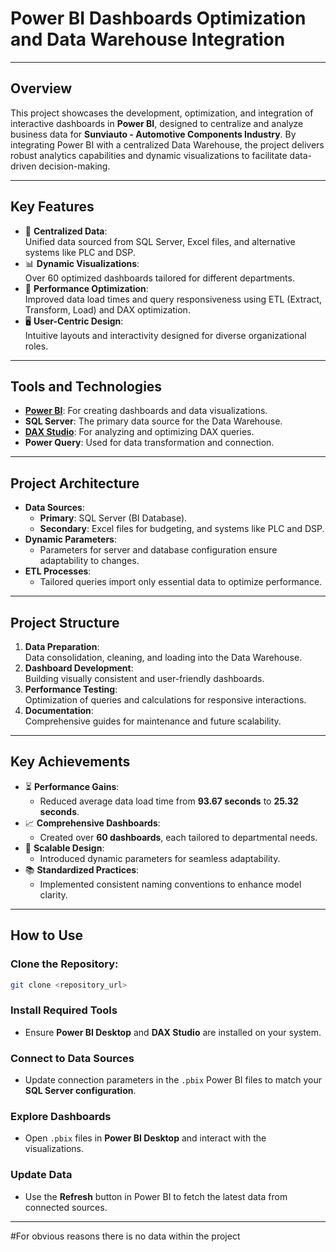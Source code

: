 # **Power BI Dashboards Optimization and Data Warehouse Integration**

---

## **Overview**  
This project showcases the development, optimization, and integration of interactive dashboards in **Power BI**, designed to centralize and analyze business data for **Sunviauto - Automotive Components Industry**. By integrating Power BI with a centralized Data Warehouse, the project delivers robust analytics capabilities and dynamic visualizations to facilitate data-driven decision-making.

---

## **Key Features**
- 🎯 **Centralized Data**:  
  Unified data sourced from SQL Server, Excel files, and alternative systems like PLC and DSP.
- 📊 **Dynamic Visualizations**:  
  Over 60 optimized dashboards tailored for different departments.
- 🚀 **Performance Optimization**:  
  Improved data load times and query responsiveness using ETL (Extract, Transform, Load) and DAX optimization.
- 🖥️ **User-Centric Design**:  
  Intuitive layouts and interactivity designed for diverse organizational roles.

---

## **Tools and Technologies**
- **[Power BI](https://powerbi.microsoft.com/)**: For creating dashboards and data visualizations.  
- **SQL Server**: The primary data source for the Data Warehouse.  
- **[DAX Studio](https://daxstudio.org/)**: For analyzing and optimizing DAX queries.  
- **Power Query**: Used for data transformation and connection.

---

## **Project Architecture**
- **Data Sources**:  
  - **Primary**: SQL Server (BI Database).  
  - **Secondary**: Excel files for budgeting, and systems like PLC and DSP.  
- **Dynamic Parameters**:  
  - Parameters for server and database configuration ensure adaptability to changes.  
- **ETL Processes**:  
  - Tailored queries import only essential data to optimize performance.

---

## **Project Structure**
1. **Data Preparation**:  
   Data consolidation, cleaning, and loading into the Data Warehouse.  
2. **Dashboard Development**:  
   Building visually consistent and user-friendly dashboards.  
3. **Performance Testing**:  
   Optimization of queries and calculations for responsive interactions.  
4. **Documentation**:  
   Comprehensive guides for maintenance and future scalability.

---

## **Key Achievements**
- ⏳ **Performance Gains**:  
  - Reduced average data load time from **93.67 seconds** to **25.32 seconds**.  
- 📈 **Comprehensive Dashboards**:  
  - Created over **60 dashboards**, each tailored to departmental needs.  
- 🔗 **Scalable Design**:  
  - Introduced dynamic parameters for seamless adaptability.  
- 📚 **Standardized Practices**:  
  - Implemented consistent naming conventions to enhance model clarity.

---

## **How to Use**
### **Clone the Repository**:  
   ```bash
   git clone <repository_url>
   ```

### **Install Required Tools**  
- Ensure **Power BI Desktop** and **DAX Studio** are installed on your system.  

### **Connect to Data Sources**  
- Update connection parameters in the `.pbix` Power BI files to match your **SQL Server configuration**.

### **Explore Dashboards**  
- Open `.pbix` files in **Power BI Desktop** and interact with the visualizations.  

### **Update Data**  
- Use the **Refresh** button in Power BI to fetch the latest data from connected sources.

---

#For obvious reasons there is no data within the project
 
